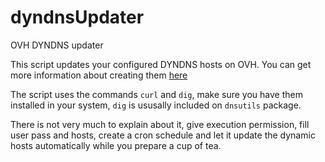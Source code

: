 # dyndnsUpdater
OVH DYNDNS updater

This script updates your configured DYNDNS hosts on OVH.
You can get more information about creating them [here](https://docs.ovh.com/gb/en/domains/hosting_dynhost/)

The script uses the commands ```curl``` and ```dig```, make sure you have them installed in your system, ```dig``` is ususally included on ```dnsutils``` package.

There is not very much to explain about it, give execution permission, fill user pass and hosts, create a cron schedule and let it update the dynamic hosts automatically while you prepare a cup of tea.
